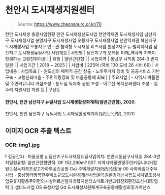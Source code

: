 # 천안시 도시재생지원센터

> Source: https://www.cheonanurc.or.kr/70

천안 도시재생 총괄사업현황
천안 도시재생선도사업
천안역세권 도시재생사업
남산지구 도시재생사업
봉명지구 도시재생사업
오룡지구 도시재생사업
천안역세권 혁신지구 도시재생사업
오룡지구 민ㆍ관 협력형 도시재생 리츠사업
원성2지구 뉴:빌리지사업
남산지구 도시재생뉴딜사업
사업개요
| 사업명 | 남산지구의 오래된 미래_역사와 지역이 함께하는 고령친화마을 |
| 유형 | 일반근린형 |
| 사업지역 | 동남구 사직동 284-3 번지일원 |
| 사업기간 | 2018 ~ 2025 |
| 사업비 | 225억 (국비 130 도비 26 시비 69) |
사업내용
| 사업목표 | - 원도심의 매력적 공간 창출 - 노후주거지 정비 및 공공서비스 기반 구축 - 고령친화마을 - 주민역량강화 및 마을공동체 회복 |
| 주요사업 | - 지역사 박물관 및 주민커뮤니티 거점조성 - 원도심 녹지축 공원 조성 - 어르신 복지문화센터 조성 - 집수리 지원사업 지원 등 |
구상도
#### 천안시, 천안 남산지구 뉴딜사업 도시재생활성화계획(일반근린형), 2020.
천안시, 천안 남산지구 뉴딜사업 도시재생활성화계획(일반근린형), 2020.

## 이미지 OCR 추출 텍스트

### OCR: img1.jpg
f
점공간3) :
마을공방
g
담산지구도시재생뉴딜사업위치: 천안시동남구사직동 284-3번지일원유형: 일반근린형면적: OF 152,290m?
EST 지역시박물관및주민커뮤니티거점원도심녹지축조성고가하부공간공원
Ga) 주택개량지원및빈집활용
00 사회적임대주택사업 - 충남형더행복한주택소규모도시환경개선사업골목길환경개선사업도시턱밭조성사업유휴지활용주민편의시설어르신일자리복지센터스마트기반고령친화환경조성-대학협력 |} 셉티드사업
OS 육성사업
Gd 도시재성지원체계구축공동체활성화및거버넌스
